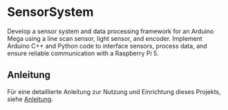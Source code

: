 # SensorSystem
Develop a sensor system and data processing framework for an Arduino Mega using a line scan sensor, light sensor, and encoder. Implement Arduino C++ and Python code to interface sensors, process data, and ensure reliable communication with a Raspberry Pi 5.
## Anleitung
Für eine detaillierte Anleitung zur Nutzung und Einrichtung dieses Projekts, siehe [Anleitung](Anleitung.pdf).
